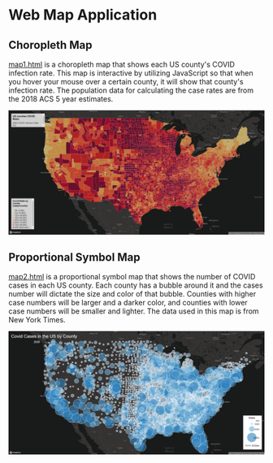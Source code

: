 # Web Map Application

## Choropleth Map

[map1.html] is a choropleth map that shows each US county's COVID infection rate. This map is interactive by utilizing JavaScript so that when you hover your mouse over a certain county, it will show that county's infection rate. The population data for calculating the case rates are from the 2018 ACS 5 year estimates.

![](imgs/choropleth.png)

## Proportional Symbol Map

[map2.html] is a proportional symbol map that shows the number of COVID cases in each US county. Each county has a bubble around it and the cases number will dictate the size and color of that bubble. Counties with higher case numbers will be larger and a darker color, and counties with lower case numbers will be smaller and lighter. The data used in this map is from New York Times.

![](imgs/propsymbol.png)

[map1.html]: https://rwhite02.github.io/Web-Map-Application/map1.html
[map2.html]: https://rwhite02.github.io/Web-Map-Application/map2.html
